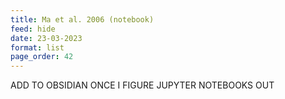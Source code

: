 ```yaml
---
title: Ma et al. 2006 (notebook)
feed: hide
date: 23-03-2023
format: list
page_order: 42
---
```



ADD TO OBSIDIAN ONCE I FIGURE JUPYTER NOTEBOOKS OUT